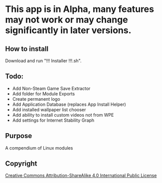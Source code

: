# This app is in Alpha, many features may not work or may change significantly in later versions.

## How to install
Download and run "!!! Installer !!!.sh". 

## Todo:
- Add Non-Steam Game Save Extractor
- Add folder for Module Exports
- Create permanent logo
- Add Application Database (replaces App Install Helper)
- Add installed wallpaper list chooser
- Add ability to install custom videos not from WPE
- Add settings for Internet Stability Graph

## Purpose

A compendium of Linux modules


## Copyright

[Creative Commons Attribution-ShareAlike 4.0 International Public
License](https://creativecommons.org/licenses/by-sa/4.0/deed.en)
